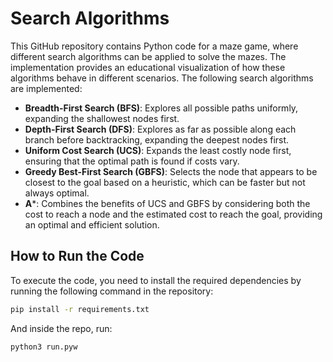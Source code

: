# Search Algorithms #

This GitHub repository contains Python code for a maze game, where different search algorithms can be applied to solve the mazes. The implementation provides an educational visualization of how these algorithms behave in different scenarios. The following search algorithms are implemented:

- **Breadth-First Search (BFS)**: Explores all possible paths uniformly, expanding the shallowest nodes first.
- **Depth-First Search (DFS)**: Explores as far as possible along each branch before backtracking, expanding the deepest nodes first.
- **Uniform Cost Search (UCS)**: Expands the least costly node first, ensuring that the optimal path is found if costs vary.
- **Greedy Best-First Search (GBFS)**: Selects the node that appears to be closest to the goal based on a heuristic, which can be faster but not always optimal.
- **A***: Combines the benefits of UCS and GBFS by considering both the cost to reach a node and the estimated cost to reach the goal, providing an optimal and efficient solution.

## How to Run the Code ##

To execute the code, you need to install the required dependencies by running the following command in the repository:

```bash
pip install -r requirements.txt
```
And inside the repo, run:

```bash
python3 run.pyw
```